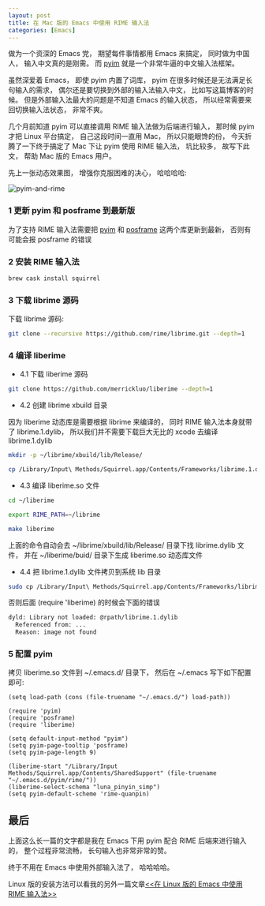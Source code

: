 ```yaml
---
layout: post
title: 在 Mac 版的 Emacs 中使用 RIME 输入法
categories: [Emacs]
---
```


做为一个资深的 Emacs 党， 期望每件事情都用 Emacs 来搞定， 同时做为中国人， 输入中文真的是刚需。
而 [pyim](https://github.com/tumashu/pyim) 就是一个非常牛逼的中文输入法框架。

虽然深爱着 Emacs， 即使 pyim 内置了词库， pyim 在很多时候还是无法满足长句输入的需求， 偶尔还是要切换到外部的输入法输入中文， 比如写这篇博客的时候。 但是外部输入法最大的问题是不知道 Emacs 的输入状态， 所以经常需要来回切换输入法状态， 非常不爽。

几个月前知道 pyim 可以直接调用 RIME 输入法做为后端进行输入， 那时候 pyim 才把 Linux 平台搞定， 自己这段时间一直用 Mac， 所以只能眼馋的份， 今天折腾了一下终于搞定了 Mac 下让 pyim 使用 RIME 输入法， 坑比较多， 故写下此文， 帮助 Mac 版的 Emacs 用户。

先上一张动态效果图， 增强你克服困难的决心， 哈哈哈哈:

![pyim-and-rime]({{site.url}}/pics/pyim/rime.gif)

### 1 更新 pyim 和 posframe 到最新版
为了支持 RIME 输入法需要把 [pyim](https://github.com/tumashu/pyim) 和 [posframe](https://github.com/tumashu/posframe) 这两个库更新到最新， 否则有可能会报 posframe 的错误

### 2 安装 RIME 输入法
```bash
brew cask install squirrel
```

### 3 下载 librime 源码
下载 librime 源码:

```bash
git clone --recursive https://github.com/rime/librime.git --depth=1
```

### 4 编译 liberime

* 4.1 下载 liberime 源码

```bash
git clone https://github.com/merrickluo/liberime --depth=1
```

* 4.2 创建 librime xbuild 目录

因为 liberime 动态库是需要根据 librime 来编译的， 同时 RIME 输入法本身就带了 librime.1.dylib， 所以我们并不需要下载巨大无比的 xcode 去编译 librime.1.dylib

```bash
mkdir -p ~/librime/xbuild/lib/Release/

cp /Library/Input\ Methods/Squirrel.app/Contents/Frameworks/librime.1.dylib ~/librime/xbuild/lib/Release/librime.dylib
```

* 4.3 编译 liberime.so 文件

```bash
cd ~/liberime

export RIME_PATH=~/librime

make liberime
```
上面的命令自动会去 ~/librime/xbuild/lib/Release/ 目录下找 librime.dylib 文件， 并在 ~/liberime/buid/ 目录下生成 liberime.so 动态库文件

* 4.4 把 librime.1.dylib 文件拷贝到系统 lib 目录

```bash
sudo cp /Library/Input\ Methods/Squirrel.app/Contents/Frameworks/librime.1.dylib /usr/local/lib
```

否则后面 (require 'liberime) 的时候会下面的错误

```bash
dyld: Library not loaded: @rpath/librime.1.dylib
  Referenced from: ...
  Reason: image not found
```

### 5 配置 pyim
拷贝 liberime.so 文件到 ~/.emacs.d/ 目录下， 然后在 ~/.emacs 写下如下配置即可:

```elisp
(setq load-path (cons (file-truename "~/.emacs.d/") load-path))

(require 'pyim)
(require 'posframe)
(require 'liberime)

(setq default-input-method "pyim")
(setq pyim-page-tooltip 'posframe)
(setq pyim-page-length 9)

(liberime-start "/Library/Input Methods/Squirrel.app/Contents/SharedSupport" (file-truename "~/.emacs.d/pyim/rime/"))
(liberime-select-schema "luna_pinyin_simp")
(setq pyim-default-scheme 'rime-quanpin)
```

## 最后
上面这么长一篇的文字都是我在 Emacs 下用 pyim 配合 RIME 后端来进行输入的， 整个过程非常流畅， 长句输入也非常非常的赞。

终于不用在 Emacs 中使用外部输入法了， 哈哈哈哈。

Linux 版的安装方法可以看我的另外一篇文章[<<在 Linux 版的 Emacs 中使用 RIME 输入法>>](https://manateelazycat.github.io/2019/09/12/make-rime-works-with-linux.html)
